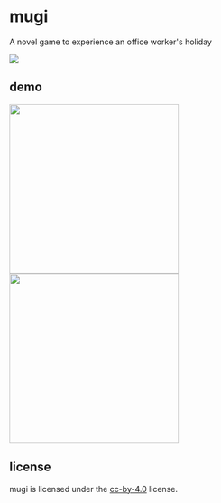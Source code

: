 mugi
====

A novel game to experience an office worker's holiday

<img src="https://img.shields.io/badge/-unity-red.svg?logo=unity&style=plastic">

## demo

<img height="300" src="https://fpiccdn.com/24545_2/w500/h0/mratio/ejpg/?20bec34219858e3a3ff5ba40da2528e3">  <img height="300" src="https://fpiccdn.com/24545_3/w500/h0/mratio/ejpg/?20bec34219858e3a3ff5ba40da2528e3">  

## license

mugi is licensed under the [cc-by-4.0](https://creativecommons.org/licenses/by/4.0/deed.en) license.
